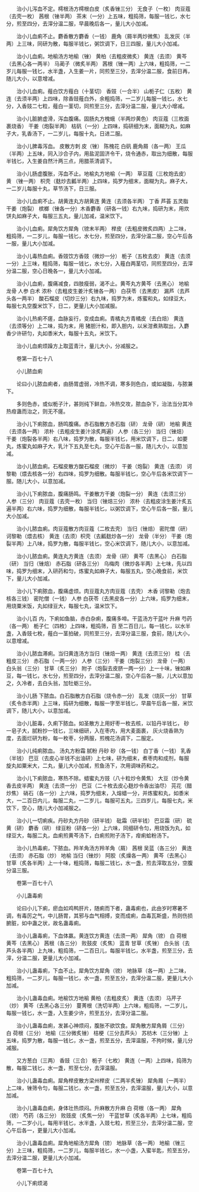 <!-- { "loadSidebar": true } -->
　　治小儿泻血不定。樗根汤方樗根白皮（炙香锉三分） 无食子（一枚） 肉豆蔻（去壳一枚） 茜根（锉半两） 茶末（一分）上五味，粗捣筛，每服一钱匕，水七分，煎至四分，去滓分温二服，早晨晚后各一，量儿大小加减。

　　治小儿血痢不止。麝香散方麝香（一钱） 鹿角（屑半两炒微焦） 乱发灰（半两）上三味，同研为散，每服半钱匕，粥饮调下，日三四服，量儿大小加减。

　　治小儿血痢。地榆汤方地榆（锉） 黄柏（去粗皮微炙） 黄连（去须） 黄芩（去黑心各一两半） 马蔺子（微炙半两） 茜根（锉一两）上六味，粗捣筛，一二岁儿每服一钱匕，水半盏，入生姜一片，同煎至三分，去滓分温二服，食前日再，随儿大小，以意增减。

　　治小儿血痢。薤白饮方薤白（十茎切） 香豉（一合半） 山栀子仁（五枚） 黄连（去须半两）上四味，除香豉薤白外，余粗捣筛，一二岁儿每服一钱匕，水七分，入香豉二七粒，薤白一茎切，同煎至三分，去滓分温二服，量儿大小增减。

　　治小儿脏腑虚滑，泻血腹痛。固肠丸方槐蛾（半两炒黄色） 肉豆蔻（三枚面裹烧香） 干姜（炮裂半两） 枯矾（一分）上四味，捣研细为末，面糊为丸，如麻子大，乳香汤下，一二岁儿，每服十丸，日进二服。

　　治小儿脾毒泻血。 皮散方刺 皮（锉） 陈槐花 白矾 鹿角屑（各一两） 王瓜（半两）上五味，同入沙合子内，用盐泥固济令干，烧令通赤，取出为细散，每服半钱匕，入生姜自然汁两三点，用腊茶清调下。

　　治小儿肠虚腹胀，泻血不止。地榆丸方地榆（一两） 草豆蔻（三枚炮去皮） 黄 （锉一两） 枳壳（麸炒去瓤半两）上四味，捣罗为细末，面糊为丸，麻子大，一二岁儿每服十丸，草节汤下，日三服。

　　治小儿血痢不止。胡黄连丸方胡黄连 黄连（去须各半两） 丁香 芦荟 五灵脂 干姜（炮裂） 槟榔（锉各一分）木香麝香（研各一钱）右九味，捣研为末，用炊饼丸如麻子大，每服三五丸，量儿加减，温米饮下。

　　治小儿血痢。犀角饮方犀角（镑末半两） 榉皮（去粗皮微炙四两）上二味，粗捣筛，一二岁儿，每服一钱匕，水七分，煎至四分，去滓分温二服，空心午后各一服，量儿大小加减。

　　治小儿毒热血痢。香豉饮方香豉（微炒一分） 栀子（五枚去皮） 黄连（去须一分）上三味，粗捣筛，每服一钱匕，水七分，入薤白两茎切，同煎至四分，去滓分温二服，空心日晚各一，量儿大小加减。

　　治小儿血痢，腹痛减食，四肢瘦弱，渴不止。黄芩丸方黄芩（去黑心） 地榆 龙骨 人参 白术 浓朴（去粗皮生姜汁炙锉各一两） 白茯苓（去黑皮） 漏芦（去芦头各一两半） 酸石榴皮（切炒三分）右九味，捣罗为末，炼蜜和丸，如绿豆大，每服七丸空腹米饮下，日二，更量儿大小加减服。

　　治小儿热痢不瘥，血脉妄行，变成血痢。青橘丸方青橘皮（去白焙） 黄连（去须等分）上二味，捣为末，用 猪胆汁和，即入胆内，以米泔煮熟取出，入麝香少许研匀，丸如黍米大，每服十五丸，米饮下。

　　治小儿血痢烦躁方上取蓝青汁，量儿大小，分减服之。

　　卷第一百七十八

　　小儿脓血痢

　　论曰小儿脓血痢者，由肠胃虚弱，冷热不调，寒多则色白，或如凝脂，与脓兼下。

　　多则色赤，或似栀子汁，甚则纯下鲜血，冷热交攻，脓血杂下，治法当分其冷热疳蛊而治之，则无不瘥。

　　治小儿下痢脓血，肠鸣腹痛。赤石脂散方赤石脂（研） 龙骨（研） 地榆 黄连（去须各一两） 浓朴（去粗皮生姜汁涂炙两遍） 人参（各三分） 当归（锉焙） 干姜（炮裂各半两）右八味，捣罗为散，每服半钱匕，用米饮调下，日二，如要丸，炼蜜丸如麻子大，乳汁下五丸至七丸，空心午后各一服，随儿大小，以意加减。

　　治小儿脓血痢。石榴皮散方酸石榴皮（微炒） 干姜（炮裂） 黄连（去须） 诃黎勒（煨去核各一分）右四味，捣罗为细散。每服半钱匕，空心午后各米饮调下一服。随儿大小，以意加减。

　　治小儿下痢脓血，腹痛肠鸣。干姜散方干姜（炮裂一分） 黄连（去须三分） 人参（三分） 肉豆蔻（去壳一枚） 当归（锉焙三分） 浓朴（去粗皮涂生姜汁炙五遍半两）右六味，捣罗为细散，每服半钱匕，以粥饮调下，空心午后各一服，量儿大小加减。

　　治小儿脓血痢。肉豆蔻散方肉豆蔻（二枚去壳） 当归（锉焙） 密陀僧（研） 诃黎勒（煨去核） 黄连（去须）枳壳（去瓤麸炒各一分） 龙骨（半分） 干姜（炮裂半两）上八味，捣罗为散，每服半钱匕，空心米饮调下，随儿大小，以意加减。

　　治小儿脓血痢。黄连丸方黄连（去须） 龙骨（研） 黄芩（去黑心） 白石脂（研） 当归（锉焙） 赤石脂（研各三分） 乌梅肉（微炒各半两）上七味，先以四味，捣罗为细末，入研药和匀，炼蜜丸如麻子大，每服五丸，空心晚食前，米饮下，量儿大小加减。

　　治小儿下痢脓血，腹痛虚烦。肉豆蔻丸方肉豆蔻（去壳） 木香 诃黎勒（炮去核各三钱） 密陀僧（一钱） 人参 白茯苓（去黑皮各一分）上六味，捣罗为细末，用烧粟米饭，丸如绿豆大，每服七丸，温米饮下。

　　治小儿百 内，下痢如鱼脑，赤白杂痢，腹痛多啼。干蓝汤方干蓝叶 升麻 芍药（各一两） 栀子仁（四枚）上四味，粗捣筛，百 至二百日儿，每一钱匕，以水半盏，入香豉七枚，薤白一茎拍破，同煎至三分，去滓分温三服，食前，随儿大小，以意增减。

　　治小儿脓血滞痢。当归黄连汤方当归（锉焙一两） 黄连（去须三分） 桂（去粗皮三分） 赤石脂（一两一分） 人参（三分） 干姜（炮裂三分） 龙骨（一两） 白头翁（三分） 甘草（炙三分） 附子（炮裂去皮脐一两一分）上一十味，锉如麻豆，每一钱匕，水七分，煎至四分，去滓分温二服，空心午后各一服，儿大以意加之，久冷者，去白头翁，加牡蛎三分。

　　治小儿肠 下脓血。白石脂散方白石脂（烧令赤一分） 乱发（烧灰一分） 甘草（炙令赤半两）上三味，捣研为细散，每服一字至半钱匕，早晨午后各一服，米饮调下，随儿大小，以意加减。

　　治小儿脏毒，久痢下脓血。如圣散方上用好枣一枚去核，以铅丹半钱匕， 砂一皂子大，腻粉抄一钱匕，三味细研，入在枣内，用大麦面裹， 灰火烧香熟为度，去面烂研为粉，每一枚枣，分两服，煎槐花汤调下，二服定。

　　治小儿纯痢脓血。 汤丸方粉霜 腻粉 丹砂 砂（各一钱） 白丁香（一钱） 乳香（半钱） 巴豆（去皮心半钱不出油研）上七味，研为细末，煮枣肉和成剂，每服旋丸如粟米大，二丸，量儿大小加减，煎鱼汤下，次用调味药和之。

　　治小儿下痢脓血，寒热不除。蜡蜜丸方豉（八十粒炒令黄焦） 大豆（炒令黄香去皮半两） 黄连（去须一分） 巴豆（二十枚去皮心麸炒令香出油尽） 芫花（醋炒焦） 硝石（各一分）上六味，捣罗为细末，入熔蜡一分，并炼蜜和丸，如黍米大，一二百日内儿，每服二丸，一二岁儿，每服可五丸，三四岁儿，每服七丸，米饮下，空心，随儿大小加减服之。

　　治小儿一切痢疾。丹砂丸方丹砂（研半钱） 砒霜（研半钱） 巴豆霜（研） 硫黄（研） 麝香（研） 绿豆粉（研各一分）上六味，同细研令匀，用烧饭为丸，如绿豆大，每服二丸，血痢煎黄芩汤下，白痢煎附子汤下，疳痢蛤粉汤下。

　　治小儿热毒痢，下脓血。羚羊角汤方羚羊角（屑） 茜根 吴蓝（各三分） 黄连（去须） 赤石脂（炒） 地榆 当归（锉炒） 阿胶（炙燥各一两） 黄芩（去黑心） 甘草（炙各半两）上一十味，粗捣筛，每服二钱匕，水一盏，煎去滓取五分，空腹分温三服。

　　卷第一百七十八

　　小儿蛊毒痢

　　论曰小儿下痢，瘀血如鸡鸭肝片，随痢而下者，蛊毒痢也，此由岁时寒暑不调，有毒厉之气，中儿肠胃，其邪与血气相搏，变而成痢，血毒瓦斯盛，热则伤损腑脏，如中蛊之状，故名蛊毒痢。

　　治小儿蛊毒痢，下血体羸。黄连饮方黄连（去须一两） 犀角（镑） 白 荷根 黄芩（去黑心） 茜根（各三分） 败鼓皮（炙焦） 蓝青 甘草（炙锉） 白头翁（去芦头各半两）上九味，粗捣筛，一二百日儿，每服半钱匕，水半盏，煎至三分，去滓，分温二服，更量儿大小加减。

　　治小儿蛊毒痢，下血不止。犀角饮方犀角（镑） 地脉草（各一两）上二味，粗捣筛，一二岁儿，每服一钱匕，水一盏，煎至五分，去滓分温二服，更量儿大小加减。

　　治小儿蛊毒血痢。地榆饮方地榆 黄柏（去粗皮炙） 黄连（去须） 马芹子（炒） 黄芩（去黑心各三分） 蔓菁根（洗切半两）上六味，粗捣筛，一二岁儿，每服一钱匕，水一盏，入生姜少许，煎至五分，去滓分温二服。

　　治小儿蛊毒血痢，发甚心神烦闷，腹胀不欲饮食。犀角散方犀角屑（三分） 白 荷根（三分） 地榆（三分微炙锉） 桔梗（三分去芦头） 苏枋木（三分锉）上五味，捣罗为散，每服一钱匕，水一盏，煎至五分，去滓温服，不拘时候，量儿分减服。

　　又方葱白（三两） 香豉（三合） 栀子（七枚） 黄连（一两）上四味，捣筛为散，每服二钱匕，水一盏，煎至七分，去滓温服。

　　治小儿蛊毒血痢。犀角榉皮散方梁州榉皮（二两半炙锉） 犀角屑（一两半）上二味，锉筛令匀，每服二钱匕，水一盏，煎至五分，去滓温服，量儿大小，以意加减。

　　治小儿蛊毒血痢，身体壮热烦闷。升麻散方升麻 白 荷根（各一两） 犀角（镑） 芍药（各三分） 败豉皮（炙焦一分） 干蓝甘草（炙各半两）上七味，粗捣筛，一二岁小儿，每用半钱匕，水半盏，入豉七粒，煎至三分，去滓分温二服，空心午后各一，更量儿大小加减。

　　治小儿蛊毒血痢。犀角地榆汤方犀角（镑） 地脉草（各一两） 地榆（锉三分）上三味，粗捣筛，一二岁儿，每服半钱匕，水一小盏，入蜜半匙，煎至五分，去滓分温二服，更量儿大小加减。

　　卷第一百七十九

　　小儿下痢烦渴

